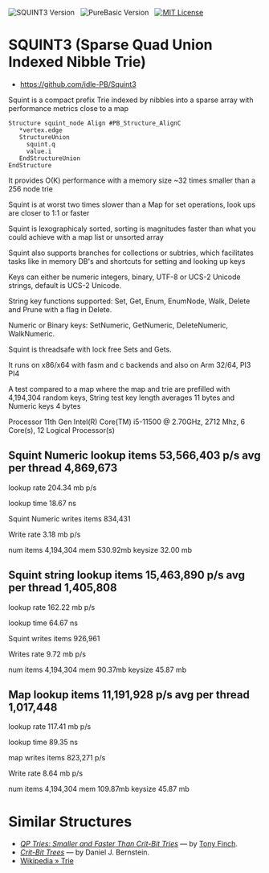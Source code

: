 ![SQUINT3 Version][badge squint]&nbsp;&nbsp;
![PureBasic Version][badge purebasic]&nbsp;&nbsp;
[![MIT License][badge license]](./LICENSE)&nbsp;&nbsp;

# SQUINT3 (Sparse Quad Union Indexed Nibble Trie)

- https://github.com/idle-PB/Squint3

Squint is a compact prefix Trie indexed by nibbles into a sparse array with performance metrics close to a map

    Structure squint_node Align #PB_Structure_AlignC
       *vertex.edge
       StructureUnion
         squint.q
         value.i 
       EndStructureUnion
    EndStructure 
     
It provides O(K) performance with a memory size ~32 times smaller than a 256 node trie

Squint is at worst two times slower than a Map for set operations, look ups are closer to 1:1 or faster 

Squint is lexographicaly sorted, sorting is magnitudes faster than what you could achieve with a map list or unsorted array 

Squint also supports branches for collections or subtries, which facilitates tasks like in memory DB's and shortcuts for setting and looking up keys   

Keys can either be numeric integers, binary, UTF-8 or UCS-2 Unicode strings, default is UCS-2 Unicode.

String key functions supported: Set, Get, Enum, EnumNode, Walk, Delete and Prune with a flag in Delete.

Numeric or Binary keys: SetNumeric, GetNumeric, DeleteNumeric, WalkNumeric. 

Squint is threadsafe with lock free Sets and Gets. 

It runs on x86/x64 with fasm and c backends and also on Arm 32/64, PI3 PI4    

A test compared to a map where the map and trie are prefilled with 4,194,304 random keys, String test key length averages 11 bytes and Numeric keys 4 bytes  

Processor 11th Gen Intel(R) Core(TM) i5-11500 @ 2.70GHz, 2712 Mhz, 6 Core(s), 12 Logical Processor(s)

## Squint Numeric lookup items 53,566,403 p/s avg per thread 4,869,673

lookup rate 204.34 mb p/s

lookup time 18.67 ns

Squint Numeric writes items 834,431

Write rate 3.18 mb p/s

num items 4,194,304 mem 530.92mb keysize 32.00 mb
 
## Squint string lookup items 15,463,890 p/s avg per thread 1,405,808

lookup rate 162.22 mb p/s

lookup time 64.67 ns

Squint writes items 926,961

Writes rate 9.72 mb p/s

num items 4,194,304 mem 90.37mb keysize 45.87 mb

## Map lookup items 11,191,928  p/s  avg per thread 1,017,448

lookup rate 117.41 mb p/s

lookup time 89.35 ns

map writes items 823,271 p/s

Write rate 8.64 mb p/s

num items 4,194,304 mem 109.87mb keysize 45.87 mb

# Similar Structures  

- _[QP Tries: Smaller and Faster Than Crit-Bit Tries]_ — by [Tony Finch].
- _[Crit-Bit Trees]_ — by Daniel J. Bernstein.
- [Wikipedia » Trie][Trie]

<!-----------------------------------------------------------------------------
                               REFERENCE LINKS
------------------------------------------------------------------------------>

[QP Tries: Smaller and Faster Than Crit-Bit Tries]: https://dotat.at/prog/qp/blog-2015-10-04.html "Read full article, by Tony Finch"
[Crit-Bit Trees]: https://cr.yp.To/critbit.html "Read full article, by D. J. Bernstein"
[Trie]: https://en.wikipedia.org/wiki/Trie "See 'Trie' entry at Wikipedia"

<!-- badges  -->

[badge license]: https://img.shields.io/badge/license-MIT-00b5da "Released under the MIT License"
[badge purebasic]: https://img.shields.io/badge/PureBasic-6.0-yellow "PureBasic 6.00 (x86/x64) — Linux/OS X/Windows (Arm) PI3/Pi4"
[badge squint]: https://img.shields.io/badge/SQUINT3-yellow "SQUINT 3"
[badge travis]: https://travis-ci.com/idle-PB/SQUINT.svg?branch=master "Travis CI: EditorConfig code styles consistency validation"

<!-- people -->

[Tony Finch]: https://github.com/fanf2 "View Tony Finch's GitHub profile"
